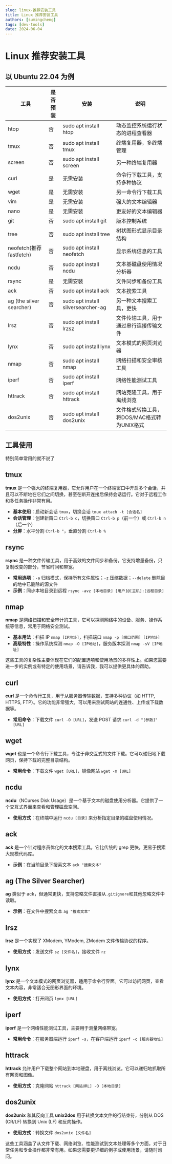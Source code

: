 ```yaml
---
slug: linux-推荐安装工具
title: Linux 推荐安装工具
authors: [sumingcheng]
tags: [dev-tools]
date: 2024-06-04
---
```


# Linux 推荐安装工具



 

## 以 Ubuntu 22.04 为例  

| 工具 | 是否预装 | 安装 | 说明 |
| --- | --- | --- | --- |
| htop | 否 | sudo apt install htop | 动态监控系统运行状态的进程查看器 |
| tmux | 否 | sudo apt install tmux | 终端复用器，多终端管理 |
| screen | 否 | sudo apt install screen | 另一种终端复用器 |
| curl | 是 | 无需安装 | 命令行下载工具，支持多种协议 |
| wget | 是 | 无需安装 | 另一命令行下载工具 |
| vim | 是 | 无需安装 | 强大的文本编辑器 |
| nano | 是 | 无需安装 | 更友好的文本编辑器 |
| git | 否 | sudo apt install git | 版本控制系统 |
| tree | 否 | sudo apt install tree | 树状图形式显示目录结构 |
| neofetch(推荐fastfetch) | 否 | sudo apt install neofetch | 显示系统信息的工具 |
| ncdu | 否 | sudo apt install ncdu | 文本基磁盘使用情况分析器 |
| rsync | 是 | 无需安装 | 文件同步和备份工具 |
| ack | 否 | sudo apt install ack | 文本搜索工具 |
| ag (the silver searcher) | 否 | sudo apt install silversearcher-ag | 另一种文本搜索工具，更快 |
| lrsz | 否 | sudo apt install lrzsz | 文件传输工具，用于通过串行连接传输文件 |
| lynx | 否 | sudo apt install lynx | 文本模式的网页浏览器 |
| nmap | 否 | sudo apt install nmap | 网络扫描和安全审核工具 |
| iperf | 否 | sudo apt install iperf | 网络性能测试工具 |
| httrack | 否 | sudo apt install httrack | 网站克隆工具，用于离线浏览 |
| dos2unix | 否 | sudo apt install dos2unix | 文件格式转换工具，将DOS/MAC格式转为UNIX格式 |

## 工具使用  

特别简单常用的就不说了

## tmux  

**tmux** 是一个强大的终端复用器，它允许用户在一个终端窗口中开启多个会话，并且可以不断地在它们之间切换，甚至在断开连接后保持会话运行。它对于远程工作和多任务操作非常有用。

* **基本使用**：启动新会话 `tmux`，切换会话 `tmux attach -t [会话名]`
* **会话管理**：创建新窗口 `Ctrl-b c`，切换窗口 `Ctrl-b p`（前一个）或 `Ctrl-b n`（后一个）
* **分屏**：水平分割 `Ctrl-b "`，垂直分割 `Ctrl-b %`

## rsync  

**rsync** 是一种文件传输工具，用于高效的文件同步和备份。它支持增量备份，只复制改变的部分，节省时间和带宽。

* **常用选项**：`-a` 归档模式，保持所有文件属性；`-z` 压缩数据；`--delete` 删除目的地中已删除的源文件
* **示例**：同步本地目录到远程 `rsync -avz [本地目录] [用户]@[主机]:[远程目录]`

## nmap  

**nmap** 是网络扫描和安全审计的工具，它可以探测网络中的设备、服务、操作系统等信息，常用于网络安全测试。

* **基本用法**：扫描 IP `nmap [IP地址]`，扫描端口 `nmap -p [端口范围] [IP地址]`
* **高级特性**：操作系统探测 `nmap -O [IP地址]`，服务版本探测 `nmap -sV [IP地址]`

这些工具的复杂性主要体现在它们的配置选项和使用场景的多样性上。如果您需要进一步的实例或有特定的使用场景，请告诉我，我可以提供更具体的帮助。

## curl  

**curl** 是一个命令行工具，用于从服务器传输数据，支持多种协议（如 HTTP, HTTPS, FTP）。它的功能非常强大，可以用来测试网站的连通性、上传或下载数据等。

* **常用命令**：下载文件 `curl -O [URL]`，发送 POST 请求 `curl -d "[参数]" [URL]`

## wget  

**wget** 也是一个命令行下载工具，专注于非交互式的文件下载。它可以递归地下载网页，保持下载的完整目录结构。

* **常用命令**：下载文件 `wget [URL]`，镜像网站 `wget -m [URL]`

## ncdu  

**ncdu**（NCurses Disk Usage）是一个基于文本的磁盘使用分析器。它提供了一个交互式界面来查看和管理磁盘空间。

* **使用方式**：在终端中运行 `ncdu [目录]` 来分析指定目录的磁盘使用情况。

## ack  

**ack** 是一个针对程序员优化的文本搜索工具。它比传统的 grep 更快，更易于搜索大规模代码库。

* **示例**：在当前目录下搜索文本 `ack "搜索文本"`

## ag (The Silver Searcher)  

**ag** 类似于 ack，但通常更快，支持忽略文件直接从`.gitignore`和其他忽略文件中读取。

* **示例**：在文件中搜索文本 `ag "搜索文本"`

## lrsz  

**lrsz** 是一个实现了 XModem, YModem, ZModem 文件传输协议的程序。

* **使用方式**：发送文件 `sz [文件名]`，接收文件 `rz`

## lynx  

**lynx** 是一个文本模式的网页浏览器，适用于命令行界面。它可以访问网页，查看文本内容，非常适合无图形界面的环境。

* **使用方式**：打开网页 `lynx [URL]`

## iperf  

**iperf** 是一个网络性能测试工具，主要用于测量网络带宽。

* **常用命令**：在服务器端运行 `iperf -s`，在客户端运行 `iperf -c [服务器地址]`

## httrack  

**httrack** 允许用户下载整个网站到本地硬盘，用于离线浏览。它可以递归地抓取所有网页和图像。

* **使用方式**：克隆网站 `httrack [网站URL] -O [本地目录]`

## dos2unix  

**dos2unix** 和其反向工具 **unix2dos** 用于转换文本文件的行结束符，分别从 DOS (CR/LF) 转换到 Unix (LF) 和反向操作。

* **使用方式**：转换文件 `dos2unix [文件名]`

这些工具涵盖了从文件下载、网络浏览、性能测试到文本处理等多个方面，对于日常任务和专业操作都非常有用。如果您需要更详细的例子或使用场景，请随时询问。